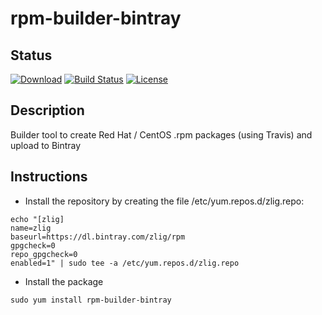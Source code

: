 # rpm-builder-bintray

## Status

[![Download](ihttps://bintray.com/zlig/rpm/rpm-builder-bintray/images/download.svg)](https://bintray.com/zlig/rpm/rpm-builder-bintray#files)
[![Build Status](https://travis-ci.org/zlig/rpm-builder-bintray.svg?branch=master)](https://travis-ci.org/zlig/rpm-builder-bintray)
[![License](https://img.shields.io/badge/License-LGPL%202.1-blue.svg)](https://opensource.org/licenses/LGPL-2.1)

## Description

Builder tool to create Red Hat / CentOS .rpm packages (using Travis) and upload to Bintray


## Instructions

* Install the repository by creating the file /etc/yum.repos.d/zlig.repo:

```
echo "[zlig]
name=zlig
baseurl=https://dl.bintray.com/zlig/rpm
gpgcheck=0
repo_gpgcheck=0
enabled=1" | sudo tee -a /etc/yum.repos.d/zlig.repo
```

* Install the package
```
sudo yum install rpm-builder-bintray
```
